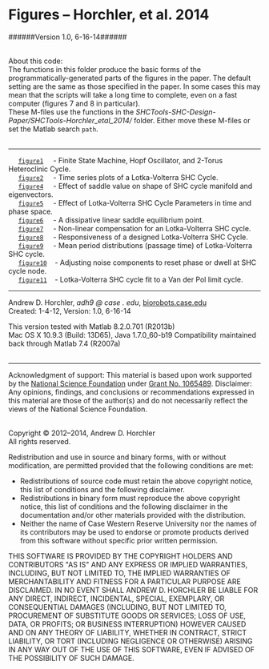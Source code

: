Figures &ndash; Horchler, et al. 2014
========
######Version 1.0, 6-16-14######

&nbsp;  
About this code:  
The functions in this folder produce the basic forms of the programmatically-generated parts of the figures in the paper. The default setting are the same as those specified in the paper. In some cases this may mean that the scripts will take a long time to complete, even on a fast computer (figures 7 and 8 in particular).
&nbsp;  
These M-files use the functions in the *SHCTools-SHC-Design-Paper/SHCTools-Horchler_etal_2014/* folder. Either move these M-files or set the Matlab search ```path```.  
&nbsp;  

--------

&nbsp;&nbsp;&nbsp;&nbsp;&nbsp;[```figure1```](https://github.com/horchler/SHCTools/blob/SHC-Design-Paper/Figures-Horchler_etal_2014/figure1.m)&nbsp;&nbsp;&nbsp;&nbsp;&nbsp;- Finite State Machine, Hopf Oscillator, and 2-Torus Heteroclinic Cycle.  
&nbsp;&nbsp;&nbsp;&nbsp;&nbsp;[```figure2```](https://github.com/horchler/SHCTools/blob/SHC-Design-Paper/Figures-Horchler_etal_2014/figure2.m)&nbsp;&nbsp;&nbsp;&nbsp;&nbsp;- Time series plots of a Lotka-Volterra SHC Cycle.  
&nbsp;&nbsp;&nbsp;&nbsp;&nbsp;[```figure4```](https://github.com/horchler/SHCTools/blob/SHC-Design-Paper/Figures-Horchler_etal_2014/figure4.m)&nbsp;&nbsp;&nbsp;&nbsp;&nbsp;- Effect of saddle value on shape of SHC cycle manifold and eigenvectors.  
&nbsp;&nbsp;&nbsp;&nbsp;&nbsp;[```figure5```](https://github.com/horchler/SHCTools/blob/SHC-Design-Paper/Figures-Horchler_etal_2014/figure5.m)&nbsp;&nbsp;&nbsp;&nbsp;&nbsp;- Effect of Lotka-Volterra SHC Cycle Parameters in time and phase space.  
&nbsp;&nbsp;&nbsp;&nbsp;&nbsp;[```figure6```](https://github.com/horchler/SHCTools/blob/SHC-Design-Paper/Figures-Horchler_etal_2014/figure6.m)&nbsp;&nbsp;&nbsp;&nbsp;&nbsp;- A dissipative linear saddle equilibrium point.  
&nbsp;&nbsp;&nbsp;&nbsp;&nbsp;[```figure7```](https://github.com/horchler/SHCTools/blob/SHC-Design-Paper/Figures-Horchler_etal_2014/figure7.m)&nbsp;&nbsp;&nbsp;&nbsp;&nbsp;- Non-linear compensation for an Lotka-Volterra SHC cycle.  
&nbsp;&nbsp;&nbsp;&nbsp;&nbsp;[```figure8```](https://github.com/horchler/SHCTools/blob/SHC-Design-Paper/Figures-Horchler_etal_2014/figure8.m)&nbsp;&nbsp;&nbsp;&nbsp;&nbsp;- Responsiveness of a designed Lotka-Volterra SHC Cycle.  
&nbsp;&nbsp;&nbsp;&nbsp;&nbsp;[```figure9```](https://github.com/horchler/SHCTools/blob/SHC-Design-Paper/Figures-Horchler_etal_2014/figure9.m)&nbsp;&nbsp;&nbsp;&nbsp;&nbsp;- Mean period distributions (passage time) of Lotka-Volterra SHC cycle.  
&nbsp;&nbsp;&nbsp;&nbsp;&nbsp;[```figure10```](https://github.com/horchler/SHCTools/blob/SHC-Design-Paper/Figures-Horchler_etal_2014/figure10.m)&nbsp;&nbsp;&nbsp;&nbsp;- Adjusting noise components to reset phase or dwell at SHC cycle node.  
&nbsp;&nbsp;&nbsp;&nbsp;&nbsp;[```figure11```](https://github.com/horchler/SHCTools/blob/SHC-Design-Paper/Figures-Horchler_etal_2014/figure11.m)&nbsp;&nbsp;&nbsp;&nbsp;- Lotka-Volterra SHC cycle fit to a Van der Pol limit cycle.  

--------

Andrew D. Horchler, *adh9 @ case . edu*, [biorobots.case.edu](http://biorobots.case.edu/)  
Created: 1-4-12, Version: 1.0, 6-16-14  

This version tested with Matlab 8.2.0.701 (R2013b)  
Mac OS X 10.9.3 (Build: 13D65), Java 1.7.0_60-b19 
Compatibility maintained back through Matlab 7.4 (R2007a)  
&nbsp;  

--------

Acknowledgment of support: This material is based upon work supported by the [National Science Foundation](http://www.nsf.gov/) under [Grant No.&nbsp;1065489](http://www.nsf.gov/awardsearch/showAward.do?AwardNumber=1065489). Disclaimer: Any opinions, findings, and conclusions or recommendations expressed in this material are those of the author(s) and do not necessarily reflect the views of the National Science Foundation.  
&nbsp;  

Copyright &copy; 2012&ndash;2014, Andrew D. Horchler  
All rights reserved.  

Redistribution and use in source and binary forms, with or without modification, are permitted provided that the following conditions are met:
 * Redistributions of source code must retain the above copyright notice, this list of conditions and the following disclaimer.
 * Redistributions in binary form must reproduce the above copyright notice, this list of conditions and the following disclaimer in the documentation and/or other materials provided with the distribution.
 * Neither the name of Case Western Reserve University nor the names of its contributors may be used to endorse or promote products derived from this software without specific prior written permission.

THIS SOFTWARE IS PROVIDED BY THE COPYRIGHT HOLDERS AND CONTRIBUTORS "AS IS" AND ANY EXPRESS OR IMPLIED WARRANTIES, INCLUDING, BUT NOT LIMITED TO, THE IMPLIED WARRANTIES OF MERCHANTABILITY AND FITNESS FOR A PARTICULAR PURPOSE ARE DISCLAIMED. IN NO EVENT SHALL ANDREW D. HORCHLER BE LIABLE FOR ANY DIRECT, INDIRECT, INCIDENTAL, SPECIAL, EXEMPLARY, OR CONSEQUENTIAL DAMAGES (INCLUDING, BUT NOT LIMITED TO, PROCUREMENT OF SUBSTITUTE GOODS OR SERVICES; LOSS OF USE, DATA, OR PROFITS; OR BUSINESS INTERRUPTION) HOWEVER CAUSED AND ON ANY THEORY OF LIABILITY, WHETHER IN CONTRACT, STRICT LIABILITY, OR TORT (INCLUDING NEGLIGENCE OR OTHERWISE) ARISING IN ANY WAY OUT OF THE USE OF THIS SOFTWARE, EVEN IF ADVISED OF THE POSSIBILITY OF SUCH DAMAGE.